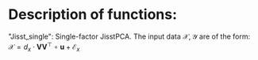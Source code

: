 # Description of functions:

"Jisst_single": Single-factor JisstPCA. The input data $\mathcal{X}, \mathcal{Y}$ are of the form: $\mathcal{X} = d_{x} \cdot \boldsymbol{V}\boldsymbol{V}^{\top} \circ \boldsymbol{u} + \mathcal{E}_{x}$

